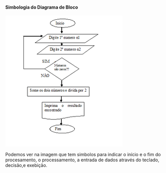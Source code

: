 #### Simbologia do Diagrama de Bloco

<img src="diagrama-bloco.png">

<p>Podemos ver na imagem que tem simbolos para indicar o início e o fim do procesamento, o processamento, a entrada de dados através do teclado, decisão,e exebição.</p> 